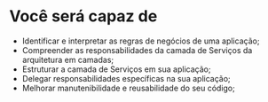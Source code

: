 # Você será capaz de

- Identificar e interpretar as regras de negócios de uma aplicação;
- Compreender as responsabilidades da camada de Serviços da arquitetura em camadas;
- Estruturar a camada de Serviços em sua aplicação;
- Delegar responsabilidades específicas na sua aplicação;
- Melhorar manutenibilidade e reusabilidade do seu código;
